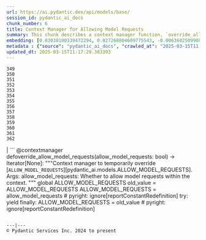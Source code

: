 ```yaml
---
url: https://ai.pydantic.dev/api/models/base/
session_id: pydantic_ai_docs
chunk_number: 6
title: Context Manager for Allowing Model Requests
summary: This chunk describes a context manager function, `override_allow_model_requests`, which temporarily changes the global setting `ALLOW_MODEL_REQUESTS` based on the provided argument. It captures the old value, modifies it within the context, and ensures it's restored after exiting the context.
embedding: [0.03038100339472294, 0.027268804609775543, -0.006360250990837812, -0.0021458128467202187, -0.03635840490460396, 0.009565076790750027, -0.02329210378229618, 0.03386370465159416, -0.02061215229332447, -0.011127351783216, -0.014955852180719376, -0.029318904504179955, -0.003989050630480051, -0.01164605189114809, -0.036333706229925156, -0.030109304934740067, 0.024712353944778442, 0.025490403175354004, 0.0120844766497612, 0.07904001325368881, 0.020933253690600395, 0.03551860526204109, -0.01729000173509121, 0.029467104002833366, -0.031072603538632393, 0.009336601011455059, -0.056563008576631546, 0.006761625874787569, 0.0111397011205554, -0.020068753510713577, 0.019895853474736214, -0.015141102485358715, -0.08477041125297546, 0.014931152574717999, 0.017784003168344498, -0.023094503208994865, -0.012004201300442219, 0.000514454732183367, -0.028726104646921158, 0.05098080635070801, -0.009824426844716072, -0.04722640663385391, 0.014288951642811298, 0.05646420642733574, -0.006128688342869282, 0.060119807720184326, -0.012380876578390598, 0.06179940700531006, 0.006878951098769903, -0.0101825762540102, 0.005600725766271353, 0.0035321004688739777, -0.058193206787109375, -0.006761625874787569, 0.015499251894652843, 0.008607950992882252, -0.0111397011205554, 0.006767801009118557, -0.012720501981675625, -0.0014341439818963408, 0.014227202162146568, -0.03280160576105118, -0.04119960591197014, 0.02493465319275856, -0.03966820612549782, -0.0029547379817813635, -0.022341152653098106, 0.02176070399582386, 0.0022893815767019987, 0.037963904440402985, -0.06426940858364105, -0.0032387878745794296, -0.03574090451002121, -0.03255460411310196, -0.0019883501809090376, 0.009157526306807995, 0.04517630487680435, 0.0827450081706047, 0.015536301769316196, 0.0015290846349671483, -0.026873603463172913, 0.0044768755324184895, 0.005464875604957342, 0.02174835279583931, -0.03524690493941307, 0.0028636567294597626, -0.042928606271743774, 0.016993602737784386, 0.039124805480241776, -0.08388121426105499, -0.0040137507021427155, 0.018500301986932755, -0.04438590630888939, 0.0016533564776182175, 0.03991520404815674, 0.02289690263569355, 0.0037667504511773586, -0.015536301769316196, -0.007206226233392954, 0.057155806571245193, 0.013498552143573761, -0.0470288060605526, -0.033641405403614044, 0.026774803176522255, 0.031492505222558975, 0.09272381663322449, -0.020661553367972374, 0.003877900540828705, -0.015733901411294937, -0.005325938109308481, -0.02593500353395939, -0.020068753510713577, -0.0072124009020626545, -0.011374351568520069, -0.03956940397620201, -0.038457904011011124, -0.05928000807762146, -9.672559826867655e-05, 0.030356304720044136, -0.000981053221039474, -0.0305292047560215, -0.01456065196543932, 0.05305560678243637, -0.029788203537464142, -0.008046026341617107, -0.0037050005048513412, -0.011127351783216, -0.0649116113781929, -0.011713976971805096, -0.04744870588183403, 0.008008976466953754, -0.018932553008198738, 0.03354260325431824, -0.043299105018377304, -0.05384600907564163, 0.0050696758553385735, -0.01742585189640522, 0.00623366329818964, -0.015561002306640148, 0.021464303135871887, -0.00537533825263381, 0.02124200388789177, -0.0407550074160099, 0.005841550882905722, 0.04404010623693466, 0.015857402235269547, 0.04092790558934212, -0.026107903569936752, 0.024020753800868988, 0.07390241324901581, 0.009515676647424698, 0.02176070399582386, 0.033147405833005905, 0.020426902920007706, -0.010621001943945885, -0.037074703723192215, 0.00971945095807314, 0.03361670300364494, 0.028652004897594452, -0.016833052039146423, -0.04384250566363335, 0.006570200901478529, -0.018512653186917305, -0.06980220973491669, -0.014721201732754707, -0.010590126737952232, -0.016351401805877686, 0.012671101838350296, -0.047769807279109955, -0.07439640909433365, 0.013177451677620411, 0.04870840534567833, -0.0279851034283638, -0.0032604003790766, 0.03966820612549782, -0.03979170694947243, -0.038087405264377594, -0.00819422584027052, -0.01614145189523697, -0.002256962936371565, 0.0063479007221758366, 0.010398701764643192, -0.02518165297806263, -0.019920552149415016, 0.0015553283737972379, 0.00029022502712905407, -0.015104051679372787, 0.030059903860092163, -0.050585608929395676, 0.007990451529622078, 0.011491676792502403, 0.058440208435058594, 0.007502626162022352, 0.06303440779447556, -0.019871152937412262, -0.050165705382823944, -0.0029007066041231155, -0.027441704645752907, 0.014906452037394047, 0.006403475999832153, -0.024724703282117844, 0.04515160620212555, 0.005727313458919525, 0.009558901190757751, 0.045497406274080276, 0.002266225405037403, 0.010929751209914684, 0.01118910126388073, -0.049918707460165024, -0.0034827005583792925, -0.0012589283287525177, -0.030059903860092163, 0.017339402809739113, 0.024255404248833656, 0.020142853260040283, -0.03255460411310196, -0.02810860425233841, -0.020920902490615845, 0.006005188450217247, 0.008404175750911236, 0.0011439189547672868, 0.0120906513184309, 0.051079608500003815, 0.018117452040314674, -0.025762103497982025, 0.056167807430028915, -0.018599102273583412, 0.019611801952123642, 0.002338781487196684, 0.07449521124362946, -0.004081675782799721, 0.025885604321956635, -0.041940607130527496, -0.0023758315946906805, 0.023588502779603004, -0.03927300497889519, -0.0016039564507082105, -0.021044403314590454, 0.027441704645752907, -0.03650660440325737, 0.016586052253842354, 0.00870675127953291, 0.0067431009374558926, 0.005727313458919525, 0.02047630213201046, 0.021464303135871887, 0.0022338065318763256, -0.04401540756225586, 0.0111335264518857, 0.019290702417492867, 0.0216125026345253, -0.024107202887535095, -0.018734952434897423, -0.053747206926345825, 0.007422351278364658, 0.008175700902938843, -0.040409207344055176, 0.03482700511813164, -0.008502976037561893, -0.005054238252341747, 0.016549002379179, 0.034283604472875595, 0.019772352650761604, 0.008126300759613514, 0.0521664060652256, 0.014153102412819862, 0.03850730508565903, -0.013844352215528488, 0.027120603248476982, -0.008490625768899918, 0.005955788306891918, 0.04018690437078476, 0.013016901910305023, -0.027812203392386436, -0.01872260309755802, -0.02924480475485325, 0.035815004259347916, 0.015746252611279488, 0.0203651525080204, -0.04258280619978905, 0.00031724065775051713, -0.028528504073619843, 0.04285450652241707, 0.006533151026815176, 0.04297800734639168, 0.0235144030302763, -0.031616006046533585, 0.035074006766080856, -0.0030890442430973053, -0.0030489065684378147, -0.0022492441348731518, -0.030553903430700302, 0.058983609080314636, -0.03193710371851921, 0.02304510399699211, -0.011936277151107788, 0.007589076180011034, -0.010299901477992535, 0.03025750443339348, -0.002119569107890129, 0.030455105006694794, 0.03470350429415703, -0.02966470457613468, -0.028849603608250618, 0.03038100339472294, -0.00499557564035058, -0.025391602888703346, 0.005937263369560242, -0.002741700503975153, 0.016351401805877686, -0.02875080332159996, 0.03932240605354309, -0.040656205266714096, -0.02302040345966816, -0.014906452037394047, -0.012152401730418205, 0.03003520518541336, 0.004850463010370731, 0.07726161181926727, 0.02263755351305008, -0.020291052758693695, -0.022575803101062775, -0.050462108105421066, 0.019624153152108192, 0.025663303211331367, -0.016573702916502953, 0.007780501153320074, -0.022032402455806732, 0.0067863259464502335, -0.01056542620062828, -0.055525608360767365, 0.015523952431976795, -0.008916701190173626, -0.01094827614724636, 0.0008745344821363688, -0.01831505261361599, -0.011047076433897018, 0.040878504514694214, 0.03252990543842316, 0.01241175178438425, -0.009108126163482666, 0.05191940814256668, -0.04888130724430084, -0.032653406262397766, 0.005288888234645128, 0.026997104287147522, -0.04532450810074806, -0.00800280086696148, 0.008947576396167278, 0.015388102270662785, 0.040878504514694214, -0.04952350631356239, -0.01703065261244774, 0.029985804110765457, -0.03613610565662384, 0.001228053355589509, 0.021723652258515358, 0.008768501691520214, -0.04517630487680435, 0.0007626126171089709, -0.006116338539868593, 0.02011815272271633, 0.012918101623654366, -0.03742050379514694, -0.009311901405453682, 0.008262150920927525, -0.012356176972389221, -0.016252601519227028, -0.002005331451073289, 0.03993990644812584, 0.028454404324293137, -0.0023248877841979265, -0.006397300865501165, -0.002056275261566043, -0.013498552143573761, -0.02327975258231163, -0.024267753586173058, 0.003359200432896614, 0.05103020742535591, 0.007552025839686394, 0.0495729073882103, -0.008496801368892193, 0.0065146260894834995, -0.0007024063379503787, 0.014671802520751953, 0.029294203966856003, -0.04786860570311546, -0.016376102343201637, -0.0915876105427742, 0.022588152438402176, 0.05651360750198364, -0.034555304795503616, 0.01742585189640522, 0.0044027757830917835, -0.047275807708501816, -0.0006638126214966178, 0.03458000347018242, 0.022205302491784096, 0.03969290480017662, 0.029615303501486778, -0.02151370234787464, -0.005505013279616833, -0.07681701332330704, 0.028306204825639725, -0.01808040216565132, -0.008836425840854645, -0.03838380426168442, 0.03344380483031273, 0.008237451314926147, -0.004557150416076183, 0.05009160563349724, -0.03201120346784592, 0.023230353370308876, 0.041421905159950256, -0.003115287981927395, -0.05275920778512955, -0.02505815401673317, -0.015425152145326138, 0.018734952434897423, 0.029417704790830612, -0.054241206496953964, -0.04532450810074806, 0.02912130393087864, 0.014103702269494534, 0.02021695300936699, 0.02151370234787464, 0.009651526808738708, -0.037074703723192215, -0.008552376180887222, -0.06283681094646454, -0.000456950074294582, 0.018006302416324615, 0.019513003528118134, 0.00813865102827549, 0.036803003400564194, 0.027194702997803688, 0.01842620223760605, 0.017537003383040428, 0.050585608929395676, -0.08368360996246338, 0.03193710371851921, -0.01817920245230198, -0.013214501552283764, 0.05251220613718033, -0.025539804250001907, 0.0023696566931903362, -0.017981601879000664, -0.0028636567294597626, -0.033023905009031296, 0.026305504143238068, 0.002548731630668044, 0.022810453549027443, 0.03361670300364494, 0.007243276108056307, -0.024156603962183, 0.029417704790830612, 0.06772740930318832, 0.011670751497149467, 0.03458000347018242, 0.05937881022691727, 0.0018031002255156636, -0.014486552216112614, -0.02518165297806263, 0.01857440173625946, 0.02620670385658741, 0.03645720332860947, -0.0061564757488667965, 0.0015321720857173204, -0.020797403529286385, -0.01507935207337141, 0.028034504503011703, 0.03826030716300011, 0.03349320590496063, -0.0011886876309290528, -0.0011593564413487911, -0.049943406134843826, 0.03956940397620201, 0.029170705005526543, -0.007829900830984116, -0.05478460714221001, 0.03663010522723198, -0.0018555878195911646, 0.025910302996635437, 0.038853105157613754, 0.01260317675769329, 0.029417704790830612, -0.023094503208994865, -0.017277652397751808, -0.012634051963686943, -0.005681000649929047, -0.03485170379281044, 0.046633604913949966, -0.0025688004679977894, -0.013350351713597775, 0.06817200779914856, -0.004538625478744507, 0.02786160446703434, -0.024477703496813774, 0.020291052758693695, -0.03383900597691536, -0.04502810537815094, -0.004449088126420975, 0.005048063118010759, -0.0050264508463442326, -0.053747206926345825, -0.005446350667625666, -0.010497501119971275, -0.01805570349097252, 0.027392303571105003, 0.04441060498356819, -0.09746621549129486, 0.024070153012871742, -0.004226787947118282, 0.028182704001665115, -0.0030489065684378147, 0.012152401730418205, -0.003791450522840023, 0.009206926450133324, -0.011281726881861687, -0.034777604043483734, -0.007922526448965073, -0.019883502274751663, -0.0457938052713871, 0.0298870038241148, 0.00979972630739212, 0.007496451027691364, 0.007737276144325733, -0.040137507021427155, -0.0037852756213396788, 0.024156603962183, -0.004501575604081154, -0.0008683595224283636, -0.011115001514554024, -0.012183276936411858, 0.023008054122328758, -0.012893402017652988, 0.03458000347018242, 0.00814482569694519, 0.005625425837934017, -0.010411051101982594, 0.022588152438402176, 0.02139020338654518, -0.00018756564531940967, 0.002246156567707658, -0.022477002814412117, -0.011244677007198334, -0.010460451245307922, 0.03169010579586029, 0.005736575927585363, 2.39040073211072e-05, 0.014202501624822617, -0.003924212884157896, -0.010688926093280315, -0.017759302631020546, 0.005505013279616833, -0.008589426055550575, -0.016474902629852295, -0.0470288060605526, 0.01360970176756382, 0.0006229032296687365, 0.0111335264518857, -0.020698603242635727, 0.02694770321249962, -0.0013345720944926143, -0.04799210652709007, 0.02047630213201046, 0.008478276431560516, 0.025786804035305977, -0.01194862648844719, -0.03260400518774986, 0.016487251967191696, 0.027046503499150276, -0.040631506592035294, 0.04124900698661804, 0.006699875928461552, 0.0037976254243403673, 0.023008054122328758, 0.022365853190422058, -0.019043702632188797, 0.019772352650761604, -0.025663303211331367, -0.015684502199292183, 0.019908202812075615, 0.02518165297806263, -0.000611711002420634, 0.004906038288027048, -0.026527803391218185, 0.012708151713013649, -0.00594961317256093, 0.025910302996635437, 0.012436451390385628, -0.00432867556810379, -0.005906388163566589, 0.024700002744793892, -0.04791800677776337, 0.021661903709173203, 0.014721201732754707, 0.015486902557313442, -0.026429003104567528, -0.01668485254049301, 0.030751504004001617, -0.032134704291820526, 0.004010662902146578, 0.03653130680322647, -0.02010580338537693, 0.01793220266699791, 0.0092316260561347, -0.016598401591181755, 0.028800204396247864, 0.0028497627936303616, -0.0005731172859668732, 0.009713276289403439, -0.019488302990794182, -0.02558920346200466, -0.00984912645071745, -0.013733201660215855, -0.03705000504851341, 0.003461088053882122, 0.044509407132864, -0.030949104577302933, 0.04048330709338188, -0.004035362973809242, 0.022859852761030197, -0.00575818819925189, -0.013128051534295082, -0.01226972695440054, -0.019673552364110947, -0.015993252396583557, 0.004915300756692886, 0.032233502715826035, 0.007724925875663757, -0.015561002306640148, 0.00960830133408308, -0.001316047040745616, -0.024897603318095207, 0.016314351931214333, 0.0248235035687685, -0.007527326233685017, -0.0012087564682587981, 0.005856988485902548, 0.027194702997803688, -0.0005511188064701855, 0.025119904428720474, -0.01782105304300785, 0.02202005311846733, -0.016993602737784386, 0.00689747603610158, 0.02099500223994255, 0.012893402017652988, 0.004047713242471218, -0.01069510169327259, -0.0495729073882103, -0.015869751572608948, -0.033270902931690216, 0.0018910940270870924, -0.010398701764643192, -0.016314351931214333, -0.024329503998160362, 0.0029393003787845373, 0.019562402740120888, 0.013498552143573761, 0.0010057532927021384, -0.0025317503605037928, -0.0159068014472723, -0.011720151640474796, 0.003692650469020009, 0.0343330055475235, -0.01703065261244774, 0.00074331572977826, 0.0158944521099329, 0.010466626845300198, 0.032233502715826035, 0.0598234087228775, 0.008990800939500332, -0.001129253301769495, -0.015165802091360092, 0.016487251967191696, -0.014980551786720753, -0.006122513208538294, 0.02620670385658741, 0.048412006348371506, 0.03329560533165932, -0.04490460455417633, 0.0073729511350393295, 0.05764980986714363, -0.020710952579975128, -0.0062213134951889515, 0.014202501624822617, -0.008367125876247883, -0.0007633845089003444, 0.004986313171684742, -0.011794251389801502, -0.0074717509560287, -0.008095426484942436, -0.002056275261566043, 0.012356176972389221, 0.005952700972557068, -0.013893752358853817, 0.01703065261244774, -0.03603730350732803, -0.020636852830648422, -0.011578126810491085, -0.02099500223994255, 0.023625552654266357, -0.012745201587677002, 0.013350351713597775, 0.0254657045006752, 0.017129452899098396, 0.04465760663151741, -0.0045417132787406445, -0.030504504218697548, -0.015523952431976795, -0.03833440691232681, 0.013251551426947117, -0.02670070342719555, -0.04922710731625557, -0.004239138215780258, 0.004371900577098131, 0.020575102418661118, -0.028306204825639725, -0.018870802596211433, -0.001150093856267631, 0.007385300938040018, 0.004560238216072321, -0.01703065261244774, -0.003955088090151548, 0.041026704013347626, 0.028973104432225227, -0.0037297005765140057, -0.030479803681373596, -0.004387338180094957, 0.0024391254410147667, -0.013523251749575138, -0.006829550955444574, -0.009694751352071762, -0.010898876935243607, -0.039124805480241776, 0.0101825762540102, -0.024984054267406464, -0.0028636567294597626, -0.005038800649344921, 0.0030597129371017218, -0.03292510285973549, 0.03220880404114723, 0.016586052253842354, 0.005600725766271353, -0.008472100831568241, 0.01412840187549591, -0.05646420642733574, 0.013622052036225796, -0.05354960635304451, 0.008120126090943813, 0.02736760303378105, 0.015388102270662785, 0.005236400756984949, -0.04843670502305031, -0.007749625947326422, 0.015733901411294937, -0.0776568129658699, 0.014931152574717999, 0.0032418754417449236, 0.028306204825639725, 0.01406665239483118, -0.024749403819441795, 0.00042607507202774286, 0.03361670300364494, -0.01883375272154808, -0.004606550559401512, 0.022995702922344208, 0.020649202167987823, 0.014585352502763271, -0.00728032598271966, -0.030702104791998863, 0.035815004259347916, 0.011553426273167133, 0.005344463046640158, 0.03171480447053909, 0.07528561353683472, 0.028973104432225227, -0.007761976215988398, 0.0049029504880309105, 0.04416360706090927, -0.017882803454995155, -0.04245930537581444, 0.0032449630089104176, -0.0026598817203193903, 0.002539469162002206, -0.031887706369161606, 0.0029964190907776356, -0.005054238252341747, 0.008422701619565487, -0.02835560403764248, 0.00903402641415596, -0.009645351208746433, 0.02976350486278534, -0.007854601368308067, 0.01767285168170929, -0.09218041598796844, -0.0012820845004171133, 0.012553776614367962, 0.0005414703628048301, -0.006168826017528772, 0.007169175893068314, -0.015375752002000809, 0.026676002889871597, -0.004294713027775288, 0.002005331451073289, 0.014017252251505852, -0.005501925945281982, -0.030208103358745575, -0.08689460903406143, 0.02176070399582386, -0.002738612936809659, -0.030430404469370842, -0.01279460173100233, 0.02682420425117016, -0.01638845168054104, 0.02620670385658741, 0.00037783285370096564, -0.02456415258347988, -0.006397300865501165, 0.010355476289987564, -0.04977050796151161, 0.020142853260040283, 0.015054652467370033, 0.021587803959846497, 0.0024036190006881952, -0.016363753005862236, -0.08837661147117615, -0.04144660755991936, -0.005057325586676598, -0.036951206624507904, 0.061503008008003235, 0.009528025984764099, 0.03144310414791107, 0.024255404248833656, -0.00442130072042346, -0.010676576755940914, 0.012942802160978317, 0.031764205545186996, 0.03329560533165932, -0.019883502274751663, -0.03218410536646843, 0.01488175243139267, -0.03527160361409187, -0.025107553228735924, -0.029788203537464142, -0.01037400122731924, 0.005477225873619318, 0.006301588378846645, 0.0012419470585882664, 0.017364103347063065, 0.054537609219551086, -0.010682751424610615, 0.003556800540536642, 0.026033803820610046, 0.032258205115795135, -0.0036309005226939917, -0.01221415214240551, 0.026750104501843452, 0.006190438289195299, -0.01417780201882124, -0.009941751137375832, 0.014795302413403988, -0.0013152752071619034, -0.019772352650761604, 0.011590477079153061, -0.002453019144013524, -0.008583251386880875, -0.017327051609754562, 0.015845052897930145, -0.003600025549530983, -0.026009103283286095, 0.030232803896069527, 0.014153102412819862, -0.009293376468122005, -0.006885125767439604, 0.06194761022925377, 0.013387401588261127, 0.02327975258231163, 0.02583620324730873, -0.02442830428481102, -0.00936130154877901, -0.007477926090359688, 8.47132905619219e-05, -0.011152051389217377, 0.0026691441889852285, 0.00808307621628046, 0.016450202092528343, 0.01995760202407837, 0.00020030159794259816, -0.01693185232579708, 0.02173600345849991, -0.007391476072371006, 0.03830970451235771, -0.030479803681373596, 0.009126651100814342, -0.000551890698261559, 0.02520635351538658, 0.01820390298962593, 0.019772352650761604, -0.0021056754048913717, 0.036333706229925156, 0.04226170480251312, -0.020278703421354294, -0.00394273828715086, 0.04818970710039139, 0.01240557711571455, 0.004841200541704893, -0.032875705510377884, 0.03260400518774986, -0.028034504503011703, -0.03411070629954338, 0.029837604612112045, 0.010269026271998882, -0.01934010349214077, 0.03025750443339348, 0.012294426560401917, 0.01741350255906582, -0.0030581692699342966, 0.03233230486512184, 0.015561002306640148, -0.0026506190188229084, 0.016055002808570862, 0.019821753725409508, 0.026676002889871597, 0.005236400756984949, 0.018142152577638626, 0.011250851675868034, -0.0036278129555284977, -0.0024823504500091076, 0.002300187712535262, -0.025119904428720474, 0.03497520461678505, 0.0021689690183848143, -0.02113085240125656, 0.005190088413655758, 1.5087745850905776e-05, -0.0008112407522276044, 0.05621720850467682, 0.005511188413947821, -0.009947926737368107, 0.020142853260040283, 0.019401852041482925, -0.040409207344055176, -0.02125435322523117, 0.0267254039645195, -0.02137785218656063, -0.025910302996635437, -0.01958710327744484, 0.020698603242635727, -0.018772002309560776, 0.02721940353512764, -0.03868020698428154, -0.00909577589482069, -0.024144252762198448, -0.035815004259347916, -0.0381368063390255, 0.037469904869794846, -0.025416303426027298, -0.0009995782747864723, -0.010262851603329182, 0.017240602523088455, 0.017252951860427856, 0.020562753081321716, -0.010188751854002476, 0.04665830731391907, -0.01791985332965851, 0.01604265160858631, 0.0020439252257347107, 0.0010806251084432006, 0.010800076648592949, 0.06278740614652634, -0.001674968982115388, -0.009206926450133324, 0.01947595365345478, 0.030628005042672157, 0.007422351278364658, 0.03724760562181473, 0.005665563512593508, -0.002926950342953205, 0.01265875156968832, 0.017512302845716476, -0.009997326880693436, 0.045867905020713806, -0.029590604826807976, 0.02200770378112793, 0.04159480705857277, 0.04653480648994446, -0.012856352142989635, 0.044064804911613464, 0.01226972695440054, -0.008953751064836979, 0.020007003098726273, -0.0019096189644187689, -0.010398701764643192, 0.010435751639306545, -0.003018031595274806, 0.0598234087228775, -0.005131425801664591, 0.0062521882355213165, -0.025144603103399277, 0.024391252547502518, -0.009978801012039185, -0.04658420756459236, -0.03956940397620201, 0.03487640619277954, -0.013189801946282387, -0.0020269439555704594, 0.00026089377934113145, -0.012868701480329037, -0.008231275714933872, 0.0077990260906517506, -0.015116401948034763, 0.005705700721591711, -0.010299901477992535, 0.020945603027939796, -0.020315753296017647, -0.0045355381444096565, 0.005115988198667765, -0.0030875003430992365, 0.0037266130093485117, 0.021217303350567818, -0.01551160216331482, 0.02419365383684635, 0.04655950516462326, 0.012238851748406887, -0.013338001444935799, 0.0495729073882103, -0.0012087564682587981, 0.02531750313937664, -0.019772352650761604, -0.001048206351697445, 0.0009880001889541745, -0.03127020597457886, -0.012529077008366585, 0.010386351495981216, -0.008058375678956509, 0.0534014068543911, -0.041174907237291336, -0.01857440173625946, -0.014857051894068718, 0.013214501552283764, 0.03774160519242287, 0.053500209003686905, -0.01297985203564167, -0.00451392587274313, 0.005054238252341747, -0.021983003243803978, -0.015622751787304878, 0.015993252396583557, 0.0077990260906517506, -0.025268103927373886, 0.00046312506310641766, -0.018389152362942696, -0.010441926307976246, 0.028775503858923912, -0.03243110328912735, -0.0036185504868626595, 0.01817920245230198, 0.007786676287651062, -0.01260317675769329, 0.007996626198291779, 0.01921660266816616, 0.003408600576221943, 0.03853200376033783, 0.005841550882905722, 0.01833975315093994, -0.010015851818025112, 0.013251551426947117, 0.0177963525056839, -0.0044768755324184895, -0.029541203752160072, -0.021600153297185898, -0.01768520288169384, -0.032628703862428665, 0.009657701477408409, -0.007082725875079632, 0.03038100339472294, -0.004973963368684053, -0.00884877610951662, 0.014795302413403988, -0.003306712955236435, 0.02392195351421833, -0.025515103712677956, -0.04680650681257248, 0.016857752576470375, 0.019266001880168915, 0.03601260483264923, 0.017623452469706535, 0.007249451242387295, -0.007545851171016693, 0.01088035199791193, -0.022217653691768646, 0.013325652107596397, -0.03522220626473427, -0.003414775477722287, -0.0394706055521965, 0.0047640129923820496, -0.03166540339589119, -0.006533151026815176, -0.0074717509560287, 0.010639526881277561, -0.012831651605665684, -0.013276251964271069, 0.009713276289403439, 0.026923004537820816, -0.036185506731271744, 0.030751504004001617, 0.026107903569936752, -0.013634402304887772, 0.034530606120824814, 0.008972276002168655, -0.04300270602107048, 0.0076384758576750755, -0.017845751717686653, 0.0029670880176126957, -0.00960830133408308, 0.03549390658736229, 0.027911003679037094, -0.0037173505406826735, 0.010287551209330559, -0.016944201663136482, -0.03206060454249382, 0.015301652252674103, -0.017611103132367134, -0.014548301696777344, -0.0019929816480726004, 0.018648503348231316, -0.010318426415324211, 0.038976605981588364, -0.03524690493941307, -0.006693700794130564, -0.05814380943775177, -0.005622338503599167, -0.000864500121679157, -0.03127020597457886, -0.007150650955736637, -0.025786804035305977, 0.0015885189641267061, 0.02810860425233841, 0.008151001296937466, 0.0171541515737772, -0.022316453978419304, -0.016709553077816963, 0.00499557564035058, -0.013869051821529865, 0.07212401181459427, 0.013053951784968376, -0.0006861969595775008, -0.04384250566363335, 0.012646402232348919, -0.019920552149415016, 0.0030921315774321556, -0.006292325910180807, -0.023353854194283485, -0.04105140641331673, -0.010787726379930973, 0.007465576287358999, -0.004621988162398338, 0.0004897547769360244, 0.00941070169210434, -0.03334500640630722, -0.0021813190542161465, 0.0029516504146158695, 0.00403845077380538, 0.011843651533126831, 0.04258280619978905, 0.03828500583767891, -0.005671738181263208, -0.032505203038454056, 0.022205302491784096, -0.00795340072363615, 0.03653130680322647, -0.028429703786969185, 0.02378610335290432, 0.014474201947450638, 0.019364802166819572, -0.019056051969528198, -0.012294426560401917, -0.03650660440325737, -0.02746640332043171, 0.003322150558233261, 0.04843670502305031, 0.01717885211110115, 0.01175720151513815, 0.037321705371141434, 0.020698603242635727, -0.0077990260906517506, 0.0028482191264629364, 0.0038624629378318787, -0.01909310184419155, 0.002357306657359004, -0.007298850920051336, -0.0445588044822216, -0.007502626162022352, 0.005322850774973631, 0.02544100396335125, 0.005406213458627462, -0.007848425768315792, -0.006409651134163141, -0.020179903134703636, -0.029590604826807976, -0.007101250812411308, 0.04021160677075386, 0.016833052039146423, -0.01227590162307024, -0.02620670385658741, 0.012226501479744911, 0.009213101118803024, 0.04465760663151741, -0.005792150739580393, -0.019401852041482925, 0.010929751209914684, -0.026552503928542137, 0.01906840316951275, 0.015091702342033386, -0.007897825911641121, -0.01577095314860344, -0.02034045197069645, 0.007163001224398613, 0.021945953369140625, 0.0037852756213396788, 0.0022384377662092447, -0.02749110385775566, 0.010244326665997505, 0.04394130781292915, 0.04278040677309036, -0.045349206775426865, -0.021550752222537994, -0.006724576000124216, 0.0026537065859884024, -0.016721902415156364, -0.01691950298845768, 0.025539804250001907, -0.002588869072496891, 0.00671222573146224, 0.03838380426168442, 0.012288251891732216, -0.02758990414440632, 0.015178152360022068, 0.01757405325770378, 0.02951650507748127, -0.0023742879275232553, -0.01808040216565132, -0.011170576326549053, 0.030306903645396233, 0.029417704790830612, -0.015239901840686798, -0.025663303211331367, 0.04119960591197014, -0.005208613350987434, 0.024502404034137726, 0.00046775632654316723, -0.04226170480251312, -0.006959225982427597, -0.0036309005226939917, 0.028083903715014458, -0.0317889042198658, 0.013066302053630352, 0.00022442269255407155, -0.013918451964855194, -0.01845090277493, -0.01354795228689909, -0.013399751856923103, 0.015561002306640148, -0.04236050695180893, 0.054883409291505814, -0.011713976971805096, -0.033246204257011414, -0.00014298986934591085, 0.013918451964855194, 0.028429703786969185, 0.03902600705623627, -0.0022168252617120743, -0.023588502779603004, -0.012868701480329037, -0.03294980525970459, 0.042533405125141144, -0.016882453113794327, -0.012133876793086529, 0.007366776000708342, 0.012578477151691914, 0.004121812991797924, -0.03549390658736229, 0.011985676363110542, -0.044731706380844116, -0.027071204036474228, 0.022081803530454636, -0.0196982529014349, -0.015178152360022068, -0.030232803896069527, 0.019006652757525444, -0.002885269233956933, -0.0071815261617302895, 0.014239552430808544, 0.037716906517744064, 0.003995225764811039, -0.022563453763723373, -0.02926950342953205, -0.020439252257347107, -0.00632937578484416, 0.005690263118594885, 0.02761460468173027, -0.030702104791998863, -0.01882140338420868, -0.01766050234436989, -0.020525703206658363, -0.01703065261244774, 0.0165366530418396, 0.03215940296649933, 0.03386370465159416, 0.021834803745150566, -0.0002794188039842993, 0.023304453119635582, 0.028948403894901276, 0.004720787983387709, -0.014733552001416683, 0.016314351931214333, 0.009824426844716072, 0.011874526739120483, 0.029738804325461388, 0.005007925909012556, 0.020525703206658363, -0.02453945390880108, 0.015709202736616135, -0.030208103358745575, -0.014857051894068718, 0.00033016956876963377, 0.01630200259387493, 0.03408600389957428, -0.0062151383608579636, 0.03193710371851921, -0.008342426270246506, -0.012529077008366585, -0.006286150775849819, 0.016190852969884872, -0.01973530277609825, 0.002409794135019183, -0.020056402310729027, -0.004004488233476877, -0.017388802021741867, -0.015696851536631584, -0.015054652467370033, 0.012572301551699638, 0.009318076074123383, 0.017215901985764503, 0.0058261132799088955, -0.011602826416492462, 0.014634751714766026, -0.026626603677868843, -0.030751504004001617, 0.015869751572608948, -0.010096126236021519, -0.022452302277088165, 0.004177388269454241, -0.04236050695180893, 0.017240602523088455, 0.024317152798175812, -0.01055307686328888, -0.0007815235294401646, 0.001921969000250101, 0.015449851751327515, 0.051820605993270874, 0.012096826918423176, -0.004893688019365072, -0.02139020338654518, -0.038853105157613754, 0.006255276035517454, 0.024712353944778442, -0.011059426702558994, 0.004723875783383846, -0.003952000755816698, 0.022958653047680855, 0.008435050956904888, -0.031072603538632393, 0.03201120346784592, 0.023823153227567673, 0.028281504288315773, -0.002588869072496891, -0.03154190629720688, -0.012893402017652988, -0.019228952005505562, 0.017709903419017792, 0.03260400518774986, 0.022612852975726128, 0.00035602739080786705, 0.0022677690722048283, 0.02645370364189148, -0.007811375893652439, 0.0065825507044792175, 0.0101764015853405, -0.015733901411294937, -0.009886176325380802, -0.0005132969236001372, -0.029936404898762703, 0.06471400707960129, -0.03104790486395359, 0.032381705939769745, 0.006122513208538294, -0.030455105006694794, -0.003067431738600135, 0.011473151855170727, -0.02456415258347988, -0.009768851101398468, 0.025737402960658073, 0.03497520461678505, -0.0139925517141819, -0.02405780367553234, 0.016487251967191696, -0.015116401948034763, 0.00884877610951662, -0.015523952431976795, -0.02389725297689438, 0.002914600307121873, -0.0061256010085344315, -0.004174300469458103, 0.015980903059244156, 0.02264990285038948, -0.006502275820821524, 0.03218410536646843, -0.00947245117276907, 0.02964000403881073, 0.00403845077380538, -0.012492027133703232, 3.1116214813664556e-05, 0.011108826845884323, -0.003504313062876463, -0.03892720490694046, -0.022106502205133438, -0.022958653047680855, -0.018475603312253952, 0.016079701483249664, 0.009003151208162308, 0.026354903355240822, 0.026429003104567528, -0.02647840417921543, 0.03727230429649353, 0.016561351716518402, 0.004825763404369354, -0.046485405415296555, 0.03472820669412613, -0.009293376468122005, -0.005903300829231739, -0.03299920633435249, -0.027812203392386436, -0.017351752147078514, -0.0025116815231740475, 0.018129803240299225, 0.02329210378229618, -0.0025610816664993763, -0.008027501404285431, -0.007477926090359688, -0.011522551998496056, 0.007261801045387983, -0.012584651820361614, 0.015943853184580803, 0.000507121963892132, -0.0019281440181657672, 0.004702263046056032, -0.019241303205490112, -0.01578330248594284, -0.0006545500946231186, -0.01151020172983408, -0.006891300901770592, -0.00871292594820261, 0.0318383052945137, 0.019377153366804123, 0.00909577589482069, -0.03329560533165932, 0.020451603457331657, 0.028034504503011703, 0.006289238575845957, -0.0016224815044552088, -0.01666015200316906, 0.021019702777266502, 0.0012635595630854368, -0.003924212884157896, 0.019772352650761604, 0.014857051894068718, -0.004554063081741333, -0.004504662938416004, -0.0022013878915458918, -0.01627730205655098, -0.015993252396583557, 0.014264252036809921, 0.019031353294849396, -0.031072603538632393, 0.011744851246476173, -0.025268103927373886, 0.0317889042198658, 0.022489354014396667, 0.035444505512714386, -0.002971719251945615, -0.007595250848680735, -0.0030381004326045513, 0.02583620324730873, -0.0031307253520935774, 0.0394459068775177, 0.04144660755991936, -0.009966451674699783, -0.02467530407011509, 0.013387401588261127, 0.013622052036225796, -0.013350351713597775, 0.0017104751896113157, 0.005146863404661417, 0.02593500353395939, -0.0177963525056839, 0.0330733060836792, -0.008293026126921177, 0.01678365282714367, -0.004202087875455618, 0.01360970176756382, -0.01488175243139267, -0.012035076506435871, 0.007514975965023041, -0.02571270428597927, 0.04653480648994446, -0.015437502413988113, -0.0033314130268990993, -0.010454276576638222, -0.024218352511525154, -0.020044052973389626, 0.017141802236437798, 0.006236751098185778, -0.003887163009494543, 0.016561351716518402, -0.00041797038284130394, 0.029738804325461388, -0.005968138575553894, -0.019550053402781487, 0.004538625478744507, -0.03080090507864952, -0.004726963117718697, -0.014264252036809921]
metadata : {"source": "pydantic_ai_docs", "crawled_at": "2025-03-15T11:17:29.301888", "url_path": "/api/models/base/", "chunk_size": 694}
updated_dt: 2025-03-15T11:17:29.303393
---
```

```
349
350
351
352
353
354
355
356
357
358
359
360
361
362
```
| ```
@contextmanager
defoverride_allow_model_requests(allow_model_requests: bool) -> Iterator[None]:
"""Context manager to temporarily override [`ALLOW_MODEL_REQUESTS`][pydantic_ai.models.ALLOW_MODEL_REQUESTS].
  Args:
    allow_model_requests: Whether to allow model requests within the context.
  """
  global ALLOW_MODEL_REQUESTS
  old_value = ALLOW_MODEL_REQUESTS
  ALLOW_MODEL_REQUESTS = allow_model_requests # pyright: ignore[reportConstantRedefinition]
  try:
    yield
  finally:
    ALLOW_MODEL_REQUESTS = old_value # pyright: ignore[reportConstantRedefinition]

```
  
---|---  
© Pydantic Services Inc. 2024 to present